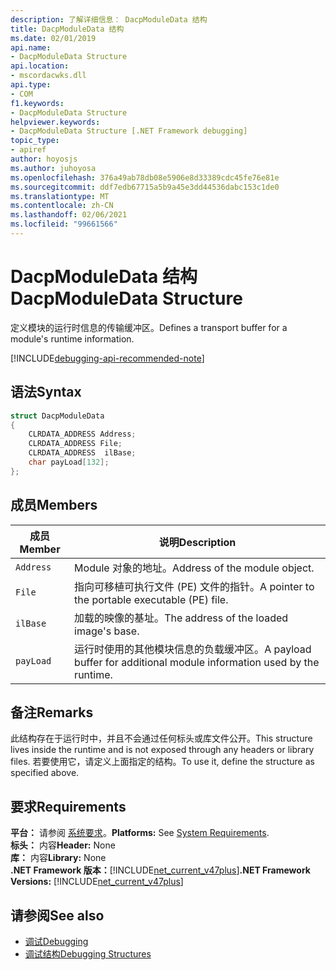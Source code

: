 ```yaml
---
description: 了解详细信息： DacpModuleData 结构
title: DacpModuleData 结构
ms.date: 02/01/2019
api.name:
- DacpModuleData Structure
api.location:
- mscordacwks.dll
api.type:
- COM
f1.keywords:
- DacpModuleData Structure
helpviewer.keywords:
- DacpModuleData Structure [.NET Framework debugging]
topic_type:
- apiref
author: hoyosjs
ms.author: juhoyosa
ms.openlocfilehash: 376a49ab78db08e5906e8d33389cdc45fe76e81e
ms.sourcegitcommit: ddf7edb67715a5b9a45e3dd44536dabc153c1de0
ms.translationtype: MT
ms.contentlocale: zh-CN
ms.lasthandoff: 02/06/2021
ms.locfileid: "99661566"
---
```

# <a name="dacpmoduledata-structure"></a><span data-ttu-id="db236-103">DacpModuleData 结构</span><span class="sxs-lookup"><span data-stu-id="db236-103">DacpModuleData Structure</span></span>

<span data-ttu-id="db236-104">定义模块的运行时信息的传输缓冲区。</span><span class="sxs-lookup"><span data-stu-id="db236-104">Defines a transport buffer for a module's runtime information.</span></span>

[!INCLUDE[debugging-api-recommended-note](../../../../includes/debugging-api-recommended-note.md)]

## <a name="syntax"></a><span data-ttu-id="db236-105">语法</span><span class="sxs-lookup"><span data-stu-id="db236-105">Syntax</span></span>

```cpp
struct DacpModuleData
{
    CLRDATA_ADDRESS Address;
    CLRDATA_ADDRESS File;
    CLRDATA_ADDRESS  ilBase;
    char payLoad[132];
};
```

## <a name="members"></a><span data-ttu-id="db236-106">成员</span><span class="sxs-lookup"><span data-stu-id="db236-106">Members</span></span>

| <span data-ttu-id="db236-107">成员</span><span class="sxs-lookup"><span data-stu-id="db236-107">Member</span></span>    | <span data-ttu-id="db236-108">说明</span><span class="sxs-lookup"><span data-stu-id="db236-108">Description</span></span>                                                             |
| --------- | ----------------------------------------------------------------------- |
| `Address` | <span data-ttu-id="db236-109">Module 对象的地址。</span><span class="sxs-lookup"><span data-stu-id="db236-109">Address of the module object.</span></span>                                           |
| `File`    | <span data-ttu-id="db236-110">指向可移植可执行文件 (PE) 文件的指针。</span><span class="sxs-lookup"><span data-stu-id="db236-110">A pointer to the portable executable (PE) file.</span></span>                       |
| `ilBase`  | <span data-ttu-id="db236-111">加载的映像的基址。</span><span class="sxs-lookup"><span data-stu-id="db236-111">The address of the loaded image's base.</span></span>                                 |
| `payLoad` | <span data-ttu-id="db236-112">运行时使用的其他模块信息的负载缓冲区。</span><span class="sxs-lookup"><span data-stu-id="db236-112">A payload buffer for additional module information used by the runtime.</span></span> |

## <a name="remarks"></a><span data-ttu-id="db236-113">备注</span><span class="sxs-lookup"><span data-stu-id="db236-113">Remarks</span></span>

<span data-ttu-id="db236-114">此结构存在于运行时中，并且不会通过任何标头或库文件公开。</span><span class="sxs-lookup"><span data-stu-id="db236-114">This structure lives inside the runtime and is not exposed through any headers or library files.</span></span> <span data-ttu-id="db236-115">若要使用它，请定义上面指定的结构。</span><span class="sxs-lookup"><span data-stu-id="db236-115">To use it, define the structure as specified above.</span></span>

## <a name="requirements"></a><span data-ttu-id="db236-116">要求</span><span class="sxs-lookup"><span data-stu-id="db236-116">Requirements</span></span>

<span data-ttu-id="db236-117">**平台：** 请参阅 [系统要求](../../get-started/system-requirements.md)。</span><span class="sxs-lookup"><span data-stu-id="db236-117">**Platforms:** See [System Requirements](../../get-started/system-requirements.md).</span></span>  
<span data-ttu-id="db236-118">**标头：** 内容</span><span class="sxs-lookup"><span data-stu-id="db236-118">**Header:** None</span></span>  
<span data-ttu-id="db236-119">**库：** 内容</span><span class="sxs-lookup"><span data-stu-id="db236-119">**Library:** None</span></span>  
<span data-ttu-id="db236-120">**.NET Framework 版本：**[!INCLUDE[net_current_v47plus](../../../../includes/net-current-v47plus.md)]</span><span class="sxs-lookup"><span data-stu-id="db236-120">**.NET Framework Versions:** [!INCLUDE[net_current_v47plus](../../../../includes/net-current-v47plus.md)]</span></span>  

## <a name="see-also"></a><span data-ttu-id="db236-121">请参阅</span><span class="sxs-lookup"><span data-stu-id="db236-121">See also</span></span>

- [<span data-ttu-id="db236-122">调试</span><span class="sxs-lookup"><span data-stu-id="db236-122">Debugging</span></span>](index.md)
- [<span data-ttu-id="db236-123">调试结构</span><span class="sxs-lookup"><span data-stu-id="db236-123">Debugging Structures</span></span>](debugging-structures.md)
